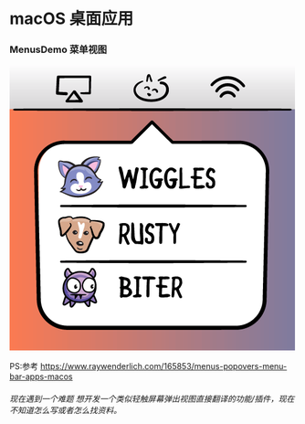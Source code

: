 # macOS 桌面应用
### MenusDemo 菜单视图
  ![image](https://github.com/tanxiaokang/macOSProject/blob/master/%E5%9B%BE%E7%89%87%E8%B5%84%E6%BA%90/Menus-Popovers-feature.png)
  
  PS:参考 https://www.raywenderlich.com/165853/menus-popovers-menu-bar-apps-macos

###### 现在遇到一个难题 想开发一个类似轻触屏幕弹出视图直接翻译的功能/插件，现在不知道怎么写或者怎么找资料。
